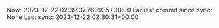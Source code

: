 Now: 2023-12-22 02:39:37.760935+00:00 Earliest commit since sync: None Last sync: 2023-12-22 02:30:31+00:00
